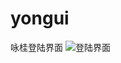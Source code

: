 # yongui
咏桂登陆界面
![登陆界面]([https://github.com/13900/images/blob/main/yongui_images/login.png](https://github.com/13900/yongui/blob/main/yongui_images/login.png)"咏桂登陆界面")

